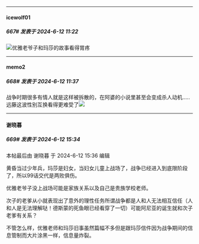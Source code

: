 ﻿
*****

####  icewolf01  
##### 667#       发表于 2024-6-12 11:22

<img src="https://static.saraba1st.com/image/smiley/face2017/004.gif" referrerpolicy="no-referrer">优雅老爷子和玛莎的故事看得胃疼


*****

####  memo2  
##### 668#       发表于 2024-6-12 11:37

战争时期很多有情人就是这样被拆散的，在阿婆的小说里甚至会变成杀人动机.....远藤这波性别互换看得更难受了<img src="https://static.saraba1st.com/image/smiley/face2017/001.png" referrerpolicy="no-referrer">


*****

####  谢晓暮  
##### 669#       发表于 2024-6-12 15:34

 本帖最后由 谢晓暮 于 2024-6-12 15:36 编辑 

黄昏当过少年兵，玛莎是妇女，当妇女儿童上战场了，战争已经进入到底限阶段了，所以99话交代是两败俱伤。

优雅老爷子没上战场可能是家族关系以及自己是贵族学校老师。

次子的老爹从小就表现出了意外的理性任务所谓战争都是人和人无法相互信任（人和人是无法理解哒！德斯蒙的死鱼眼已经看穿了一切）可能阿尼亚的诞生就和次子老爹有关系？

不管怎么样，优雅老师和玛莎旧事虽然篇幅不多但是跟玛莎信件因为战争期间的信息管制而大片涂黑一样，信息量炸裂。

